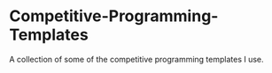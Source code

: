 # Competitive-Programming-Templates
A collection of some of the competitive programming templates I use.
